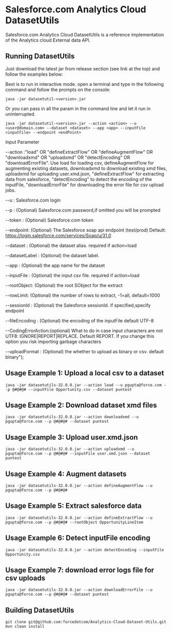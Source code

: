 #  Salesforce.com Analytics Cloud DatasetUtils

Salesforce.com Analytics Cloud DatasetUtils is a reference implementation of the Analytics cloud External data API. 


## Running DatasetUtils
Just download the latest jar from release section (see link at the top) and follow the examples below:

Best is to run in interactive mode. open a terminal and type in the following command and follow the prompts on the console: 

    java -jar datasetutil-<version>.jar

Or you can pass in all the param in the command line and let it run in uninterrupted.

    java -jar datasetutil-<version>.jar --action <action> --u <user@domain.com> --dataset <dataset> --app <app> --inputFile <inputFile> --endpoint <endPoint>

Input Parameter

--action  :"load" OR "defineExtractFlow" OR "defineAugmentFlow"  OR "downloadxmd"  OR "uploadxmd"  OR "detectEncoding" OR "downloadErrorFile". Use load for loading csv, defineAugmentFlow for augmenting existing datasets, downloadxmd to download existing xmd files, uploadxmd for uploading user.xmd.json, "defineExtractFlow"  for extracting data from salesforce, "detectEncoding" to detect the encoding of the inputFile, "downloadErrorFile" for downloading the error file for csv upload jobs.

--u       : Salesforce.com login

--p       : (Optional) Salesforce.com password,if omitted you will be prompted

--token   : (Optional) Salesforce.com token

--endpoint: (Optional) The Salesforce soap api endpoint (test/prod) Default: https://login.salesforce.com/services/Soap/u/31.0

--dataset : (Optional) the dataset alias. required if action=load

--datasetLabel : (Optional) the dataset label.

--app     : (Optional) the app name for the dataset

--inputFile : (Optional) the input csv file. required if action=load

--rootObject: (Optional) the root SObject for the extract

--rowLimit: (Optional) the number of rows to extract, -1=all, default=1000

--sessionId : (Optional) the Salesforce sessionId. if specified,specify endpoint

--fileEncoding : (Optional) the encoding of the inputFile default UTF-8

--CodingErrorAction:(optional) What to do in case input characters are not UTF8: IGNORE|REPORT|REPLACE. Default REPORT. If you change this option you risk importing garbage characters

--uploadFormat : (Optional) the whether to upload as binary or csv. default binary");


## Usage Example 1: Upload a local csv to a dataset
    java -jar datasetutils-32.0.0.jar --action load --u pgupta@force.com --p @#@#@# --inputFile Opportunity.csv --dataset puntest

## Usage Example 2: Download dataset xmd files
    java -jar datasetutils-32.0.0.jar --action downloadxmd --u pgupta@force.com --p @#@#@# --dataset puntest

## Usage Example 3: Upload user.xmd.json
    java -jar datasetutils-32.0.0.jar --action uploadxmd --u pgupta@force.com --p @#@#@# --inputFile user.xmd.json --dataset puntest

## Usage Example 4: Augment datasets
    java -jar datasetutils-32.0.0.jar --action defineAugmentFlow --u pgupta@force.com --p @#@#@#

## Usage Example 5: Extract salesforce data
    java -jar datasetutils-32.0.0.jar --action defineExtractFlow --u pgupta@force.com --p @#@#@# --rootObject OpportunityLineItem

## Usage Example 6: Detect inputFile encoding
    java -jar datasetutils-32.0.0.jar --action detectEncoding --inputFile Opportunity.csv

## Usage Example 7: download error logs file for csv uploads
    java -jar datasetutils-32.0.0.jar --action downloadErrorFile --u pgupta@force.com --p @#@#@# --dataset puntest


## Building DatasetUtils
    git clone git@github.com:forcedotcom/Analytics-Cloud-Dataset-Utils.git
    mvn clean install
